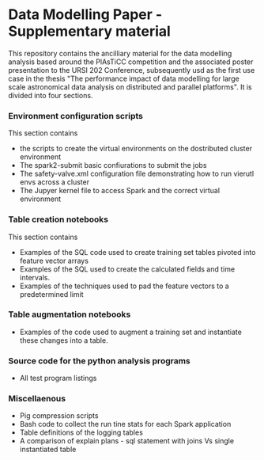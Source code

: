 # Data Modelling Paper - Supplementary material

This repository contains the ancilliary material for the data modelling analysis based around the PlAsTiCC competition and the associated poster presentation to the URSI 202 Conference, subsequently usd as the first use case in the thesis "The performance impact of data modelling for large scale
astronomical data analysis on distributed and parallel
platforms". It is divided into four sections.
  
  ### Environment configuration scripts
  This section contains 
  * the scripts to create the virtual environments on the dostributed cluster environment
  * The spark2-submit basic confiurations to submit the jobs
  * The safety-valve.xml configuration file demonstrating how to run vierutl envs across a cluster
  * The Jupyer kernel file to access Spark and the correct virtual environment
  
  ### Table creation notebooks
  This section contains
  * Examples of the SQL code used to create training set tables pivoted into feature vector arrays
  * Examples of the SQL used to create the calculated fields and time intervals.
  * Examples of the techniques used to pad the feature vectors to a predetermined limit
  
  ### Table augmentation notebooks
  * Examples of the code used to augment a training set and instantiate these changes into a table.
  
  ### Source code for the python analysis programs
  * All test program listings
  
  ### Miscellaenous 
  
  * Pig compression scripts
  * Bash code to collect the run tine stats for each Spark application
  * Table definitions of the logging tables
  * A comparison of explain plans - sql statement with joins Vs single instantiated table
